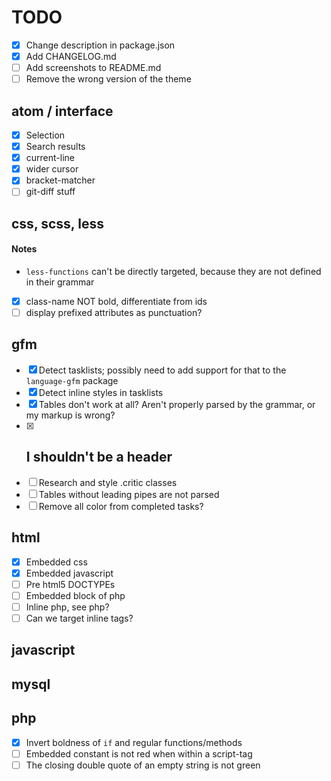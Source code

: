 # TODO

- [x] Change description in package.json
- [x] Add CHANGELOG.md
- [ ] Add screenshots to README.md
- [ ] Remove the wrong version of the theme

## atom / interface

- [x] Selection
- [x] Search results
- [x] current-line
- [x] wider cursor
- [x] bracket-matcher
- [ ] git-diff stuff

## css, scss, less

#### Notes

- `less-functions` can't be directly targeted, because they are not defined in their grammar

- [x] class-name NOT bold, differentiate from ids
- [ ] display prefixed attributes as punctuation?

## gfm

- [x] Detect tasklists; possibly need to add support for that to the `language-gfm` package
- [x] Detect inline styles in tasklists
- [x] Tables don't work at all? Aren't properly parsed by the grammar, or my markup is wrong?
- [x] ## I shouldn't be a header
- [ ] Research and style .critic classes
- [ ] Tables without leading pipes are not parsed
- [ ] Remove all color from completed tasks?

## html

- [x] Embedded css
- [x] Embedded javascript
- [ ] Pre html5 DOCTYPEs
- [ ] Embedded block of php
- [ ] Inline php, see php?
- [ ] Can we target inline tags?

## javascript

## mysql

## php

- [x] Invert boldness of `if` and regular functions/methods
- [ ] Embedded constant is not red when within a script-tag
- [ ] The closing double quote of an empty string is not green
